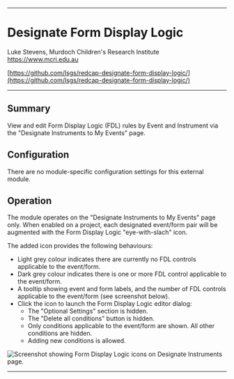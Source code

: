 ********************************************************************************
# Designate Form Display Logic

Luke Stevens, Murdoch Children's Research Institute https://www.mcri.edu.au

[https://github.com/lsgs/redcap-designate-form-display-logic/](https://github.com/lsgs/redcap-designate-form-display-logic/)

********************************************************************************
## Summary

View and edit Form Display Logic (FDL) rules by Event and Instrument via the "Designate Instruments to My Events" page.

## Configuration

There are no module-specific configuration settings for this external module.

## Operation

The module operates on the "Designate Instruments to My Events" page only. When enabled on a project, each designated event/form pair will be augmented with the Form Display Logic "eye-with-slach" icon.

The added icon provides the following behaviours:
- Light grey colour indicates there are currently no FDL controls applicable to the event/form.
- Dark grey colour indicates there is one or more FDL control applicable to the event/form.
- A tooltip showing event and form labels, and the number of FDL controls applicable to the event/form (see screenshot below).
- Click the icon to launch the Form Display Logic editor dialog:
    - The "Optional Settings" section is hidden.
    - The "Delete all conditions" button is hidden.
    - Only conditions applicable to the event/form are shown. All other conditions are hidden.
    - Adding new conditions is allowed.

<img alt="Screenshot showing Form Display Logic icons on Designate Instruments page." src="https://redcap.link/designate-fdl" />

********************************************************************************